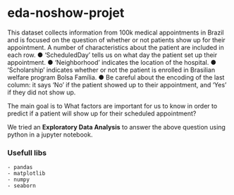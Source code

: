 # eda-noshow-projet


This dataset collects information from 100k medical appointments in Brazil and is focused on the question of whether or not patients show up for their appointment. A number of characteristics about the patient are included in each row.
● ‘ScheduledDay’ tells us on what day the patient set up their appointment.
● ‘Neighborhood’ indicates the location of the hospital.
● ‘Scholarship’ indicates whether or not the patient is enrolled in Brasilian welfare program Bolsa Família.
● Be careful about the encoding of the last column: it says ‘No’ if the patient showed up to their appointment, and ‘Yes’ if they
did not show up.


The main goal is to What factors are important for us to know in order to predict if a patient will show up for their scheduled appointment?

We tried an <b>Exploratory Data Analysis</b> to answer the above question using python in a jupyter notebook.

### Usefull libs
	- pandas
	- matplotlib
	- numpy
	- seaborn
